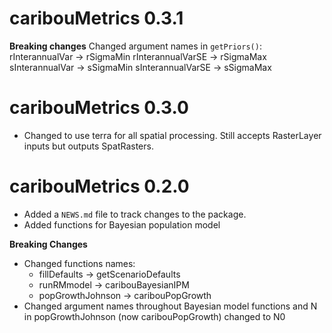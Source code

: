 # caribouMetrics 0.3.1
**Breaking changes**
Changed argument names in `getPriors()`:
rInterannualVar -> rSigmaMin
rInterannualVarSE -> rSigmaMax
sInterannualVar -> sSigmaMin
sInterannualVarSE -> sSigmaMax

# caribouMetrics 0.3.0
* Changed to use terra for all spatial processing. Still accepts RasterLayer inputs but outputs SpatRasters.

# caribouMetrics 0.2.0

* Added a `NEWS.md` file to track changes to the package.
* Added functions for Bayesian population model

**Breaking Changes**
* Changed functions names:
    - fillDefaults -> getScenarioDefaults
    - runRMmodel -> caribouBayesianIPM
    - popGrowthJohnson -> caribouPopGrowth
* Changed argument names throughout Bayesian model functions and N in popGrowthJohnson (now caribouPopGrowth) changed to N0
    
  
